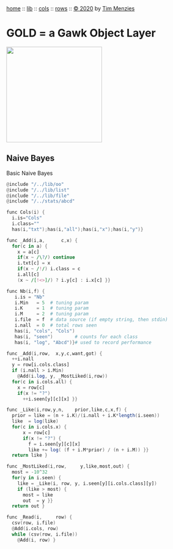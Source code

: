 <a name=top>&nbsp;<p>
<a href="https://github.com/timm/gold/blob/master/README.md#top">home</a> ::
<a href="https://github.com/timm/gold/blob/master/src/lib/README.md#top">lib</a> ::
<a href="https://github.com/timm/gold/blob/master/src/cols/README.md#top">cols</a> ::
<a href="https://github.com/timm/gold/blob/master/src/rows/README.md#top">rows</a> ::
<a href="http://github.com/timm/gold/blob/master/LICENSE.md#top">&copy;&nbsp;2020</a>&nbsp;by&nbsp;<a href="http://menzies.us">Tim&nbsp;Menzies</a>
<h1> GOLD = a Gawk Object Layer</h1>
<img width=250 src="https://raw.githubusercontent.com/timm/gold/master/etc/img/auk.png">

## Naive Bayes
Basic Naive Bayes

```awk
@include "/../lib/oo"
@include "/../lib/list"
@include "/../lib/file"
@include "/../stats/abcd"

func Cols(i) { 
  i.is="Cols"
  i.class=""
  has(i,"txt");has(i,"all");has(i,"x");has(i,"y")}

func _Add(i,a,      c,x) {
  for(c in a) {
    x = a[c]
    if(x ~ /\?/) continue 
    i.txt[c] = x
    if(x ~ /!/) i.class = c
    i.all[c]
    (x ~ /[!<>]/) ? i.y[c] : i.x[c] }}

func Nb(i,f) {
   i.is = "Nb"
   i.Min   = 5  # tuning param
   i.K     = 1  # tuning param
   i.M     = 2  # tuning param
   i.file  = f  # data source (if empty string, then stdin)
   i.nall  = 0  # total rows seen
   has(i, "cols", "Cols")
   has(i, "seen")        # counts for each class
   has(i, "log", "Abcd")}# used to record performance

func _Add(i,row,  x,y,c,want,got) {
  ++i.nall
  y = row[i.cols.class]
  if (i.nall > i.Min)  
    @Add(i.log, y, _MostLiked(i,row))
  for(c in i.cols.all) {
    x = row[c]
    if(x != "?")    
      ++i.seen[y][c][x] }}

func _Like(i,row,y,n,    prior,like,c,x,f) {
  prior = like = (n + i.K)/(i.nall + i.K*length(i.seen))
  like  = log(like)
  for(c in i.cols.x) {
      x = row[c]
      if(x != "?") {
        f = i.seen[y][c][x] 
        like += log( (f + i.M*prior) / (n + i.M)) }}
  return like }

func _MostLiked(i,row,     y,like,most,out) {
  most = -10^32
  for(y in i.seen) {
    like = _Like(i, row, y, i.seen[y][i.cols.class][y])
    if (like > most) {
      most = like
      out  = y }}
  return out }   

func _Read(i,     row) {
  csv(row, i.file) 
  @Add(i.cols, row)
  while (csv(row, i.file))  
    @Add(i, row) }
```
